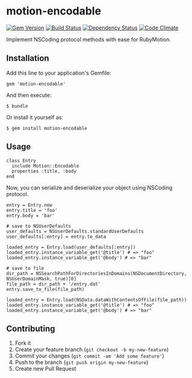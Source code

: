 # motion-encodable

[![Gem Version](https://badge.fury.io/rb/motion-encodable.png)](http://badge.fury.io/rb/motion-encodable)
[![Build Status](https://travis-ci.org/satococoa/motion-encodable.png?branch=master)](https://travis-ci.org/satococoa/motion-encodable)
[![Dependency Status](https://gemnasium.com/satococoa/motion-encodable.png)](https://gemnasium.com/satococoa/motion-encodable)
[![Code Climate](https://codeclimate.com/github/satococoa/motion-encodable.png)](https://codeclimate.com/github/satococoa/motion-encodable)

Implement NSCoding protocol methods with ease for RubyMotion.

## Installation

Add this line to your application's Gemfile:

    gem 'motion-encodable'

And then execute:

    $ bundle

Or install it yourself as:

    $ gem install motion-encodable

## Usage

```
class Entry
  include Motion::Encodable
  properties :title, :body
end
```

Now, you can serialize and deserialize your object using NSCoding protocol.

```
entry = Entry.new
entry.title = 'foo'
entry.body = 'bar'

# save to NSUserDefaults
user_defaults = NSUserDefaults.standardUserDefaults
user_defaults[:entry] = entry.to_data

loaded_entry = Entry.load(user_defaults[:entry])
loaded_entry.instance_variable_get('@title') # => "foo"
loaded_entry.instance_variable_get('@body') # => "bar"

# save to file
dir_path = NSSearchPathForDirectoriesInDomains(NSDocumentDirectory, NSUserDomainMask, true)[0]
file_path = dir_path + '/entry.dat'
entry.save_to_file(file_path)

loaded_entry = Entry.load(NSData.dataWithContentsOfFile(file_path))
loaded_entry.instance_variable_get('@title') # => "foo"
loaded_entry.instance_variable_get('@body') # => "bar"
```

## Contributing

1. Fork it
2. Create your feature branch (`git checkout -b my-new-feature`)
3. Commit your changes (`git commit -am 'Add some feature'`)
4. Push to the branch (`git push origin my-new-feature`)
5. Create new Pull Request
